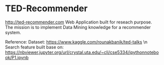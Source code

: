 # TED-Recommender
http://ted-recommender.com
Web Application built for reseach purpose. 
The mission is to implement Data Mining knowledge for a recommender system.


Reference:
Dataset: https://www.kaggle.com/rounakbanik/ted-talks \n
Search feature built base on: https://nbviewer.jupyter.org/url/crystal.uta.edu/~cli/cse5334/ipythonnotebook/P1.ipynb
